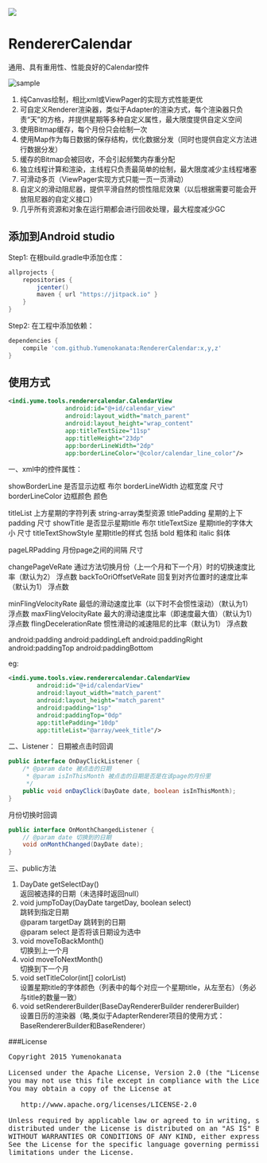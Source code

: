 [![](https://jitpack.io/v/Yumenokanata/RendererCalendar.svg)](https://jitpack.io/#Yumenokanata/RendererCalendar)

# RendererCalendar
通用、具有重用性、性能良好的Calendar控件  

![sample](https://github.com/Yumenokanata/RendererCalendar/blob/master/pic.jpg)
  
1. 纯Canvas绘制，相比xml或ViewPager的实现方式性能更优
2. 可自定义Renderer渲染器，类似于Adapter的渲染方式，每个渲染器只负责“天”的方格，并提供星期等多种自定义属性，最大限度提供自定义空间
3. 使用Bitmap缓存，每个月份只会绘制一次
4. 使用Map作为每日数据的保存结构，优化数据分发（同时也提供自定义方法进行数据分发）
5. 缓存的Bitmap会被回收，不会引起频繁内存重分配
6. 独立线程计算和渲染，主线程只负责最简单的绘制，最大限度减少主线程堵塞
7. 可滑动多页（ViewPager实现方式只能一页一页滑动）
8. 自定义的滑动阻尼器，提供平滑自然的惯性阻尼效果（以后根据需要可能会开放阻尼器的自定义接口）
9. 几乎所有资源和对象在运行期都会进行回收处理，最大程度减少GC

## 添加到Android studio
Step1: 在根build.gradle中添加仓库：
```groovy
allprojects {
	repositories {
        jcenter()
		maven { url "https://jitpack.io" }
	}
}
```

Step2: 在工程中添加依赖：
```groovy
dependencies {
    compile 'com.github.Yumenokanata:RendererCalendar:x,y,z'
}
```

## 使用方式
```xml
<indi.yume.tools.renderercalendar.CalendarView
                android:id="@+id/calendar_view"
                android:layout_width="match_parent"
                android:layout_height="wrap_content"
                app:titleTextSize="11sp"
                app:titleHeight="23dp"
                app:borderLineWidth="2dp"
                app:borderLineColor="@color/calendar_line_color"/>
```

一、xml中的控件属性：

showBorderLine  是否显示边框  布尔
borderLineWidth  边框宽度  尺寸
borderLineColor  边框颜色  颜色

titleList  上方星期的字符列表  string-array类型资源
titlePadding  星期的上下padding  尺寸
showTitle   是否显示星期title  布尔
titleTextSize   星期title的字体大小  尺寸
titleTextShowStyle  星期title的样式  包括 bold 粗体和 italic 斜体

pageLRPadding  月份page之间的间隔  尺寸

changePageVeRate  通过方法切换月份（上一个月和下一个月）时的切换速度比率（默认为2）  浮点数
backToOriOffsetVeRate  回复到对齐位置时的速度比率（默认为1）  浮点数

minFlingVelocityRate  最低的滑动速度比率（以下时不会惯性滚动）（默认为1）  浮点数
maxFlingVelocityRate  最大的滑动速度比率（即速度最大值）（默认为1）  浮点数
flingDecelerationRate  惯性滑动的减速阻尼的比率（默认为1）  浮点数


android:padding
android:paddingLeft
android:paddingRight
android:paddingTop
android:paddingBottom

eg:
```xml
<indi.yume.tools.view.renderercalendar.CalendarView
        android:id="@+id/calendarView"
        android:layout_width="match_parent"
        android:layout_height="match_parent"
        android:padding="1sp"
        android:paddingTop="0dp"
        app:titlePadding="10dp"
        app:titleList="@array/week_title"/>
```
        
二、Listener：
日期被点击时回调
```java
public interface OnDayClickListener {
	/* @param date 被点击的日期
	 * @param isInThisMonth 被点击的日期是否是在该page的月份里
	 */
    public void onDayClick(DayDate date, boolean isInThisMonth);
}
```

月份切换时回调
```java
public interface OnMonthChangedListener {
	// @param date 切换到的日期
    void onMonthChanged(DayDate date);
}
```

三、public方法  
1. DayDate getSelectDay()   
	返回被选择的日期（未选择时返回null）  
2. void jumpToDay(DayDate targetDay, boolean select)  
	跳转到指定日期  
	@param targetDay 跳转到的日期  
	@param select  是否将该日期设为选中  
3. void moveToBackMonth()  
	切换到上一个月  
4. void moveToNextMonth()  
	切换到下一个月  
5. void setTitleColor(int[] colorList)  
	设置星期title的字体颜色（列表中的每个对应一个星期title，从左至右）（务必与title的数量一致）  
6. void setRendererBuilder(BaseDayRendererBuilder rendererBuilder)  
	设置日历的渲染器（略,类似于AdapterRenderer项目的使用方式：BaseRendererBuilder和BaseRenderer）  
	
###License
<pre>
Copyright 2015 Yumenokanata

Licensed under the Apache License, Version 2.0 (the "License");
you may not use this file except in compliance with the License.
You may obtain a copy of the License at

   http://www.apache.org/licenses/LICENSE-2.0

Unless required by applicable law or agreed to in writing, software
distributed under the License is distributed on an "AS IS" BASIS,
WITHOUT WARRANTIES OR CONDITIONS OF ANY KIND, either express or implied.
See the License for the specific language governing permissions and
limitations under the License.
</pre>
